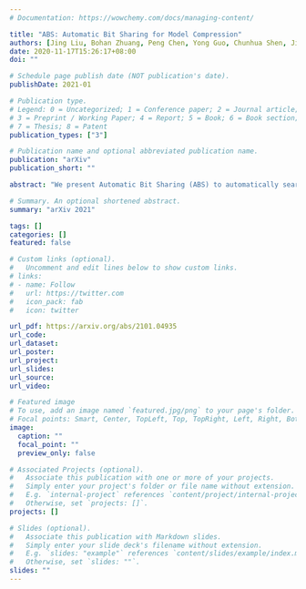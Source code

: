 ```yaml
---
# Documentation: https://wowchemy.com/docs/managing-content/

title: "ABS: Automatic Bit Sharing for Model Compression"
authors: [Jing Liu, Bohan Zhuang, Peng Chen, Yong Guo, Chunhua Shen, Jianfei Cai, Mingkui Tan]
date: 2020-11-17T15:26:17+08:00
doi: ""

# Schedule page publish date (NOT publication's date).
publishDate: 2021-01

# Publication type.
# Legend: 0 = Uncategorized; 1 = Conference paper; 2 = Journal article;
# 3 = Preprint / Working Paper; 4 = Report; 5 = Book; 6 = Book section;
# 7 = Thesis; 8 = Patent
publication_types: ["3"]

# Publication name and optional abbreviated publication name.
publication: "arXiv"
publication_short: ""

abstract: "We present Automatic Bit Sharing (ABS) to automatically search for optimal model compression configurations (e.g., pruning ratio and bitwidth). Unlike previous works that consider model pruning and quantization separately, we seek to optimize them jointly. To deal with the resultant large designing space, we propose a novel super-bit model, a single-path method, to encode all candidate compression configurations, rather than maintaining separate paths for each configuration. Specifically, we first propose a novel decomposition of quantization that encapsulates all the candidate bitwidths in the search space. Starting from a low bitwidth, we sequentially consider higher bitwidths by recursively adding re-assignment offsets. We then introduce learnable binary gates to encode the choice of bitwidth, including filter-wise 0-bit for pruning. By jointly training the binary gates in conjunction with network parameters, the compression configurations of each layer can be automatically determined. Our ABS brings two benefits for model compression: 1) It avoids the combinatorially large design space, with a reduced number of trainable parameters and search costs. 2) It also averts directly fitting an extremely low bit quantizer to the data, hence greatly reducing the optimization difficulty due to the non-differentiable quantization. Experiments on CIFAR-100 and ImageNet show that our methods achieve significant computational cost reduction while preserving promising performance."

# Summary. An optional shortened abstract.
summary: "arXiv 2021"

tags: []
categories: []
featured: false

# Custom links (optional).
#   Uncomment and edit lines below to show custom links.
# links:
# - name: Follow
#   url: https://twitter.com
#   icon_pack: fab
#   icon: twitter

url_pdf: https://arxiv.org/abs/2101.04935
url_code:
url_dataset:
url_poster:
url_project:
url_slides:
url_source:
url_video:

# Featured image
# To use, add an image named `featured.jpg/png` to your page's folder. 
# Focal points: Smart, Center, TopLeft, Top, TopRight, Left, Right, BottomLeft, Bottom, BottomRight.
image:
  caption: ""
  focal_point: ""
  preview_only: false

# Associated Projects (optional).
#   Associate this publication with one or more of your projects.
#   Simply enter your project's folder or file name without extension.
#   E.g. `internal-project` references `content/project/internal-project/index.md`.
#   Otherwise, set `projects: []`.
projects: []

# Slides (optional).
#   Associate this publication with Markdown slides.
#   Simply enter your slide deck's filename without extension.
#   E.g. `slides: "example"` references `content/slides/example/index.md`.
#   Otherwise, set `slides: ""`.
slides: ""
---
```

